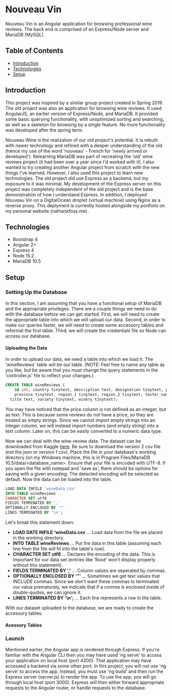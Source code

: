 # Nouveau Vin

Nouveau Vin is an Angular application for browsing professional wine reviews. The back end is comprised of an Express/Node server and MariaDB (MySQL).

## Table of Contents
+ [Introduction](#introduction)
+ [Technologies](#technologies)
+ [Setup](#setup)

## Introduction

This project was inspired by a similar group project created in Spring 2019. The old project was also an application for browsing wine reviews. It used AngularJS, an earlier version of Express/Node, and MariaDB. It provided some basic querying functionality, with unoptimized sorting and searching, as well as a skeleton for browsing by a single feature. No more functionality was developed after the spring term. 

Nouveau Wine is the realization of our old project's potential. It is rebuilt with newer technology and refined with a deeper understanding of the old (hence my use of the word 'nouveau' - French for 'newly arrived or developed'). Relearning MariaDB was part of recreating the 'old' wine reviews project (it had been over a year since I'd worked with it). I also wanted to try creating another Angular project from scratch with the new things I've learned. However, I also used this project to learn new technologies. The old project did use Express as a backend, but my exposure to it was minimal. My development of the Express server on this project was completely independent of the old project and is the base demonstration of how I understand Express. In addition, I deployed Nouveau Vin on a DigitalOcean droplet (virtual machine) using Nginx as a reverse proxy. This deplyment is currently hosted alongside my portfolio on my personal website (nathankfoss.me) .

## Technologies

- Bootstrap 4
- Angular 2+
- Express 4
- Node 15.2
- MariaDB 10.5

## Setup

### Setting Up the Database
In this section, I am assuming that you have a functional setup of MariaDB and the appropriate privileges. There are a couple things we need to do with the database before we can get started. First, we will need to create the appropriate table into which we will upload our data. Second, in order to make our queries faster, we will need to create some accessory tables and reformat the first table. Third, we will create the credentials file so Node can access our database.

#### Uploading the Data
In order to upload our data, we need a table into which we load it. The 'wineReviews' table will be our table. (NOTE: Feel free to name any table as you like, but be aware that you must change the query statements in the 'controller.js' file  to reflect your changes.) 

```SQL
CREATE TABLE wineReviews (
	id int, country tinytext, description text, designation tinytext, points smallint unsigned, price tinytext,
	province tinytext, region_1 tinytext, region_2 tinytext, taster_name tinytext, taster_twitter tinytext, 
  title text, variety tinytext, winery tinytext);
```
You may have noticed that the price column is not defined as an integer, but as text. This is because some reviews do not have a price, so they are treated as empty strings. Since we cannot import empty strings into an integer column, we will instead import numbers (and empty string) into a text column. Later on, this can be easily converted to a numeric data type. 

Now we can deal with the wine-review data. The dataset can be downloaded from Kaggle [here](https://www.kaggle.com/zynicide/wine-reviews?select=winemag-data-130k-v2.csv). Be sure to download the version 2 csv file (not the json or version 1 csv). Place the file in your database's working directory (on my Windows machine, this is in Program Files/MariaDB 10.5/data/<database_name>. Ensure that your file is encoded with UTF-8. If you open the file with notepad and 'save as', there should be options for saving with a given encoding. The detected encoding will be selected as default. Now the data can be loaded into the table.

```SQL
LOAD DATA INFILE 'wineData.csv' 
INTO TABLE wineReviews 
CHARACTER SET utf8 
FIELDS TERMINATED BY ','
OPTIONALLY ENCLOSED BY '"' 
LINES TERMINATED BY '\n';
```

Let's break this statement down:
- **LOAD DATE INFILE 'wineData.csv** ... Load data from the file we placed in the working directory.
- **INTO TABLE wineReviews** ... Put the data in this table (assuming each line from the file will fit into the table's row).
- **CHARACTER SET utf8** ... Declares the encoding of the data. This is important for our data set (entries like 'Rosé' won't display properly without this statement).
- **FIELDS TERMINATED BY ','** ... Column values are seperated by commas.
- **OPTIONALLY ENCLOSED BY '"'** ... Sometimes we get text values that INCLUDE commas. Since we don't want these commas to terminated our value prematurely, we indicate that if a comma is enclosed inside of double-quotes, we can ignore it.
- **LINES TERMINATED BY '\n';** ... Each line represents a row in the table.

With our dataset uploaded to the database, we are ready to create the accessory tables.

#### Acessory Tables

### Launch
Mentioned earlier, the Angular app is rendered through Express. If you're familiar with the Angular CLI then you may have used 'ng serve' to access your application on local host (port 4200). That application may have accessed a backend via some other port. In this project, you will not use 'ng serve' to access the app. Instead, you must use 'ng build' and then run the Express server (server.js) to render the app. To use the app, you will go through local host (port 3000). Express will then either forward appropriate requests to the Angular router, or handle requests to the database.

